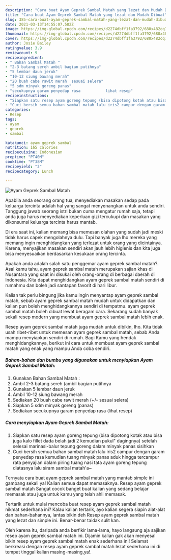 ```yaml
---
description: "Cara buat Ayam Geprek Sambal Matah yang lezat dan Mudah Dibuat"
title: "Cara buat Ayam Geprek Sambal Matah yang lezat dan Mudah Dibuat"
slug: 385-cara-buat-ayam-geprek-sambal-matah-yang-lezat-dan-mudah-dibuat
date: 2021-03-13T14:55:07.582Z
image: https://img-global.cpcdn.com/recipes/d2274dbff1fa3792/680x482cq70/ayam-geprek-sambal-matah-foto-resep-utama.jpg
thumbnail: https://img-global.cpcdn.com/recipes/d2274dbff1fa3792/680x482cq70/ayam-geprek-sambal-matah-foto-resep-utama.jpg
cover: https://img-global.cpcdn.com/recipes/d2274dbff1fa3792/680x482cq70/ayam-geprek-sambal-matah-foto-resep-utama.jpg
author: Josie Bailey
ratingvalue: 3.9
reviewcount: 9
recipeingredient:
- " Bahan Sambal Matah "
- "2-3 batang sereh ambil bagian putihnya"
- "5 lembar daun jeruk"
- "10-12 siung bawang merah"
- "20 buah cabe rawit merah  sesuai selera"
- "5 sdm minyak goreng panas"
- "secukupnya garam penyedap rasa           lihat resep"
recipeinstructions:
- "Siapkan satu resep ayam goreng tepung (bisa dipotong kotak atau bisa juga kalo fillet dada belah jadi 2 kemudian pukul&#34; dagingnya) setelah selesai marinasi-balur tepung goreng dalam minyak panas sisihkan"
- "Cuci bersih semua bahan sambal matah lalu iris2 campur dengan garam penyedap rasa kemudian tuang minyak panas aduk hingga tercampur rata penyajian dalam piring tuang nasi tata ayam goreng tepung diatasnya lalu siram sambal matah&#39;a~"
categories:
- Resep
tags:
- ayam
- geprek
- sambal

katakunci: ayam geprek sambal 
nutrition: 165 calories
recipecuisine: Indonesian
preptime: "PT40M"
cooktime: "PT38M"
recipeyield: "3"
recipecategory: Lunch

---
```



![Ayam Geprek Sambal Matah](https://img-global.cpcdn.com/recipes/d2274dbff1fa3792/680x482cq70/ayam-geprek-sambal-matah-foto-resep-utama.jpg)

Apabila anda seorang orang tua, menyediakan masakan sedap pada keluarga tercinta adalah hal yang sangat menyenangkan untuk anda sendiri. Tanggung jawab seorang istri bukan cuma mengatur rumah saja, tetapi anda juga harus menyediakan keperluan gizi tercukupi dan masakan yang dikonsumsi keluarga tercinta harus mantab.

Di era  saat ini, kalian memang bisa memesan olahan yang sudah jadi meski tidak harus capek mengolahnya dulu. Tapi banyak juga lho mereka yang memang ingin menghidangkan yang terlezat untuk orang yang dicintainya. Karena, menyajikan masakan sendiri akan jauh lebih higienis dan kita juga bisa menyesuaikan berdasarkan kesukaan orang tercinta. 



Apakah anda adalah salah satu penggemar ayam geprek sambal matah?. Asal kamu tahu, ayam geprek sambal matah merupakan sajian khas di Nusantara yang saat ini disukai oleh orang-orang di berbagai daerah di Indonesia. Kita dapat menghidangkan ayam geprek sambal matah sendiri di rumahmu dan boleh jadi santapan favorit di hari libur.

Kalian tak perlu bingung jika kamu ingin menyantap ayam geprek sambal matah, sebab ayam geprek sambal matah mudah untuk didapatkan dan kalian pun boleh menghidangkannya sendiri di tempatmu. ayam geprek sambal matah boleh dibuat lewat beragam cara. Sekarang sudah banyak sekali resep modern yang membuat ayam geprek sambal matah lebih enak.

Resep ayam geprek sambal matah juga mudah untuk dibikin, lho. Kita tidak usah ribet-ribet untuk memesan ayam geprek sambal matah, sebab Anda mampu menyiapkan sendiri di rumah. Bagi Kamu yang hendak menghidangkannya, berikut ini cara untuk membuat ayam geprek sambal matah yang enak yang mampu Anda coba sendiri.

<!--inarticleads1-->

##### Bahan-bahan dan bumbu yang digunakan untuk menyiapkan Ayam Geprek Sambal Matah:

1. Gunakan  Bahan Sambal Matah :
1. Ambil 2-3 batang sereh (ambil bagian putihnya
1. Gunakan 5 lembar daun jeruk
1. Ambil 10-12 siung bawang merah
1. Sediakan 20 buah cabe rawit merah (+/- sesuai selera)
1. Siapkan 5 sdm minyak goreng (panas)
1. Sediakan secukupnya garam penyedap rasa           (lihat resep)




<!--inarticleads2-->

##### Cara menyiapkan Ayam Geprek Sambal Matah:

1. Siapkan satu resep ayam goreng tepung (bisa dipotong kotak atau bisa juga kalo fillet dada belah jadi 2 kemudian pukul&#34; dagingnya) setelah selesai marinasi-balur tepung goreng dalam minyak panas sisihkan
1. Cuci bersih semua bahan sambal matah lalu iris2 campur dengan garam penyedap rasa kemudian tuang minyak panas aduk hingga tercampur rata penyajian dalam piring tuang nasi tata ayam goreng tepung diatasnya lalu siram sambal matah&#39;a~




Ternyata cara buat ayam geprek sambal matah yang mantab simple ini gampang sekali ya! Kalian semua dapat memasaknya. Resep ayam geprek sambal matah Sangat cocok banget buat kalian yang sedang belajar memasak atau juga untuk kamu yang telah ahli memasak.

Tertarik untuk mulai mencoba buat resep ayam geprek sambal matah nikmat sederhana ini? Kalau kalian tertarik, ayo kalian segera siapin alat-alat dan bahan-bahannya, lantas bikin deh Resep ayam geprek sambal matah yang lezat dan simple ini. Benar-benar taidak sulit kan. 

Oleh karena itu, daripada anda berfikir lama-lama, hayo langsung aja sajikan resep ayam geprek sambal matah ini. Dijamin kalian gak akan menyesal bikin resep ayam geprek sambal matah enak sederhana ini! Selamat berkreasi dengan resep ayam geprek sambal matah lezat sederhana ini di tempat tinggal kalian masing-masing,ya!.

